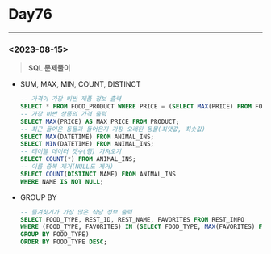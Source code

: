# Day76

---

### <2023-08-15>

> **SQL 문제풀이**
>
- SUM, MAX, MIN, COUNT, DISTINCT

    ```sql
    -- 가격이 가장 비싼 제품 정보 출력
    SELECT * FROM FOOD_PRODUCT WHERE PRICE = (SELECT MAX(PRICE) FROM FOOD_PRODUCT);
    -- 가장 비싼 상품의 가격 출력
    SELECT MAX(PRICE) AS MAX_PRICE FROM PRODUCT;
    -- 최근 들어온 동물과 들어온지 가장 오래된 동물(최댓값, 최솟값)
    SELECT MAX(DATETIME) FROM ANIMAL_INS;
    SELECT MIN(DATETIME) FROM ANIMAL_INS;
    -- 테이블 데이터 갯수(행) 가져오기
    SELECT COUNT(*) FROM ANIMAL_INS;
    -- 이름 중복 제거(NULL도 제거)
    SELECT COUNT(DISTINCT NAME) FROM ANIMAL_INS
    WHERE NAME IS NOT NULL;
    ```

- GROUP BY

    ```sql
    -- 즐겨찾기가 가장 많은 식당 정보 출력
    SELECT FOOD_TYPE, REST_ID, REST_NAME, FAVORITES FROM REST_INFO
    WHERE (FOOD_TYPE, FAVORITES) IN (SELECT FOOD_TYPE, MAX(FAVORITES) FROM REST_INFO
    GROUP BY FOOD_TYPE)
    ORDER BY FOOD_TYPE DESC;
    ```